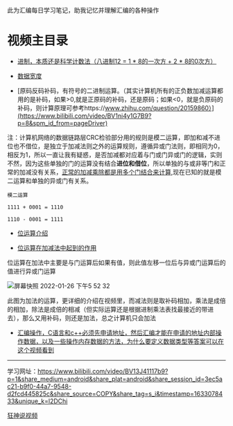 此为汇编每日学习笔记，助我记忆并理解汇编的各种操作  



# 视频主目录

* [进制，本质还是科学计数法（八进制12 = 1 * 8的一次方 + 2 * 8的0次方）](https://www.bilibili.com/video/BV1ni4y1G7B9?p=3&spm_id_from=pageDriver)

* [数据宽度](https://www.bilibili.com/video/BV1ni4y1G7B9?p=6&spm_id_from=pageDriver)  

* [原码反码补码，有符号的二进制运算。（其实计算机所有的正负数加减运算都用的是补码，如果>0,就是正原码的补码，还是原码；如果<0，就是负原码的补码，则计算原理可参考https://www.zhihu.com/question/20159860）](https://www.bilibili.com/video/BV1ni4y1G7B9?p=8&spm_id_from=pageDriver)  

注：计算机网络的数据链路层CRC检验部分用的规则是模二运算，即加和减不进位也不借位，是独立于加减法则之外的运算规则，遵循异或门法则，即相同为0，相反为1，所以一直让我有疑惑，是否加减都对应着与门或门异或门的逻辑，实则不然，因为这些单独的门的运算没有结合**进位和借位**，所以单独的与或非等门和正常的加减没有关系，[正常的加减乘除都是用多个门结合来计算](https://baike.baidu.com/item/%E5%85%A8%E5%8A%A0%E5%99%A8),现在已知的就是模二运算和单独的异或门有关系。 

```
模二运算  

1111 + 0001 = 1110  

1110 - 0001 = 1111
```

* [位运算介绍](https://www.bilibili.com/video/BV1ni4y1G7B9?p=9&spm_id_from=pageDriver)  

* [位运算在加减法中起到的作用](https://www.bilibili.com/video/BV1ni4y1G7B9?p=10&spm_id_from=pageDriver)  

位运算在加法中主要是与门运算后如果有值，则此值左移一位后与异或门运算后的值进行异或门运算  

![屏幕快照 2022-01-26 下午5 52 32](https://user-images.githubusercontent.com/74129445/151141338-2448ea9d-f0d1-4269-8fbd-3867043b86e3.png)  

此图为加法的运算，更详细的介绍在视频里，而减法则是取补码相加，乘法是成倍的相加，除法是成倍的相减（但实际运算还是根据进制乘法表找最接近的带进去），那么又用补码，则还是加法，总之计算机只会加法

* [汇编操作，C语言和c++必须先申请地址，然后汇编才能在申请的地址内部操作数据，以及一些操作内存数据的方法，为什么要定义数据类型等答案可以在这个视频看到](https://zhuanlan.zhihu.com/p/76950607)
---------

学习网址：https://www.bilibili.com/video/BV13J41117b9?p=1&share_medium=android&share_plat=android&share_session_id=3ec5ac21-b9f0-44a7-9548-d2fcd445825c&share_source=COPY&share_tag=s_i&timestamp=1633078433&unique_k=l2DChi  

[狂神说视频](https://www.bilibili.com/video/BV1ni4y1G7B9?p=3&spm_id_from=pageDriver)

